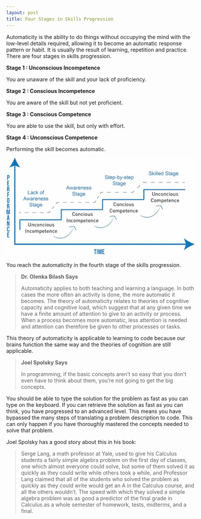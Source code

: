 ```yaml
---
layout: post
title: Four Stages in Skills Progression
---
```


Automaticity is the ability to do things without occupying the mind with the low-level details required, allowing it to become an automatic response pattern or habit. It is usually the result of learning, repetition and practice. There are four stages in skills progression. 

**Stage 1 : Unconscious Incompetence**

You are unaware of the skill and your lack of proficiency.

**Stage 2 : Conscious Incompetence**

You are aware of the skill but not yet proficient.

**Stage 3 : Conscious Competence**

You are able to use the skill, but only with effort.

**Stage 4 : Unconscious Competence**

Performing the skill becomes automatic.

![Skills Progression](/assets/images/skills.jpg)

You reach the automaticity in the fourth stage of the skills progression. 

<blockquote class="note">
  <strong>Dr. Olenka Bilash Says</strong> 
  <p>
    Automaticity applies to both teaching and learning a language.  In both cases the more often an activity is done, the more automatic it becomes. The theory of automaticity relates to theories of cognitive capacity and cognitive load, which suggest that at any given time we have a finite amount of attention to give to an activity or process. When a process becomes more automatic, less attention is needed and attention can therefore be given to other processes or tasks.
  </p>
</blockquote>

This theory of automaticity is applicable to learning to code because our brains function the same way and the theories of cognition are still applicable.

<blockquote class="note">
  <strong>Joel Spolsky Says</strong> 
  <p>
    In programming, if the basic concepts aren’t so easy that you don’t even have to think about them, you’re not going to get the big concepts.
  </p>
</blockquote>

You should be able to type the solution for the problem as fast as you can type on the keyboard. If you can retrieve the solution as fast as you can think, you have progressed to an advanced level. This means you have bypassed the many steps of translating a problem description to code. This can only happen if you have thoroughly mastered the concepts needed to solve that problem.

Joel Spolsky has a good story about this in his book:

<blockquote class="note">
  <p>
    Serge Lang, a math professor at Yale, used to give his Calculus students a fairly simple algebra problem on the first day of classes, one which almost everyone could solve, but some of them solved it as quickly as they could write while others took a while, and Professor Lang claimed that all of the students who solved the problem as quickly as they could write would get an A in the Calculus course, and all the others wouldn’t. The speed with which they solved a simple algebra problem was as good a predictor of the final grade in Calculus as a whole semester of homework, tests, midterms, and a final.
  </p>
</blockquote>
